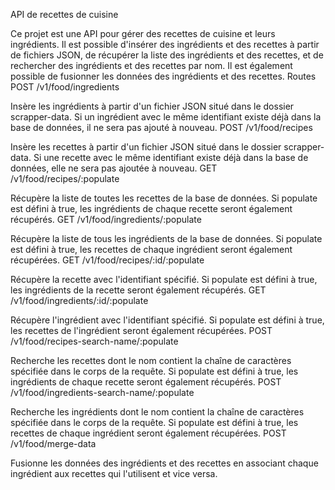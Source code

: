 API de recettes de cuisine

Ce projet est une API pour gérer des recettes de cuisine et leurs ingrédients. Il est possible d'insérer des ingrédients et des recettes à partir de fichiers JSON, de récupérer la liste des ingrédients et des recettes, et de rechercher des ingrédients et des recettes par nom. Il est également possible de fusionner les données des ingrédients et des recettes.
Routes
POST /v1/food/ingredients

Insère les ingrédients à partir d'un fichier JSON situé dans le dossier scrapper-data. Si un ingrédient avec le même identifiant existe déjà dans la base de données, il ne sera pas ajouté à nouveau.
POST /v1/food/recipes

Insère les recettes à partir d'un fichier JSON situé dans le dossier scrapper-data. Si une recette avec le même identifiant existe déjà dans la base de données, elle ne sera pas ajoutée à nouveau.
GET /v1/food/recipes/:populate

Récupère la liste de toutes les recettes de la base de données. Si populate est défini à true, les ingrédients de chaque recette seront également récupérés.
GET /v1/food/ingredients/:populate

Récupère la liste de tous les ingrédients de la base de données. Si populate est défini à true, les recettes de chaque ingrédient seront également récupérées.
GET /v1/food/recipes/:id/:populate

Récupère la recette avec l'identifiant spécifié. Si populate est défini à true, les ingrédients de la recette seront également récupérés.
GET /v1/food/ingredients/:id/:populate

Récupère l'ingrédient avec l'identifiant spécifié. Si populate est défini à true, les recettes de l'ingrédient seront également récupérées.
POST /v1/food/recipes-search-name/:populate

Recherche les recettes dont le nom contient la chaîne de caractères spécifiée dans le corps de la requête. Si populate est défini à true, les ingrédients de chaque recette seront également récupérés.
POST /v1/food/ingredients-search-name/:populate

Recherche les ingrédients dont le nom contient la chaîne de caractères spécifiée dans le corps de la requête. Si populate est défini à true, les recettes de chaque ingrédient seront également récupérées.
POST /v1/food/merge-data

Fusionne les données des ingrédients et des recettes en associant chaque ingrédient aux recettes qui l'utilisent et vice versa.
